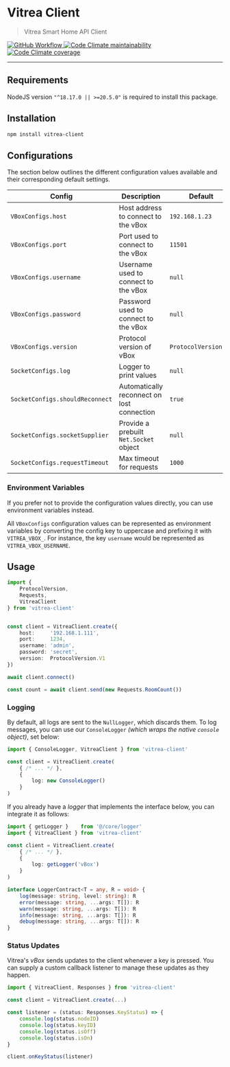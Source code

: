 # Vitrea Client

> Vitrea Smart Home API Client

<a href="https://github.com/bdsoha/vitrea-client/actions/workflows/test.yml">
    <img alt="GitHub Workflow" src="https://img.shields.io/github/actions/workflow/status/bdsoha/vitrea-client/test.yml?branch=develop&logo=github&style=for-the-badge">
</a>

<a href="https://codeclimate.com/github/bdsoha/vitrea-client">
    <img alt="Code Climate maintainability" src="https://img.shields.io/codeclimate/maintainability/bdsoha/vitrea-client?logo=codeclimate&style=for-the-badge">
</a>

<a href="https://codeclimate.com/github/bdsoha/vitrea-client">
    <img alt="Code Climate coverage" src="https://img.shields.io/codeclimate/coverage/bdsoha/vitrea-client?logo=codeclimate&style=for-the-badge">
</a>

---

## Requirements

NodeJS version `"^18.17.0 || >=20.5.0"` is required to install this package.

## Installation

```bash
npm install vitrea-client
```

## Configurations

The section below outlines the different configuration values available and their
corresponding default settings.

| Config                          | Description                                | Default              |
| ------------------------------- | ------------------------------------------ | -------------------- |
| `VBoxConfigs.host`              | Host address to connect to the vBox        | `192.168.1.23`       |
| `VBoxConfigs.port`              | Port used to connect to the vBox           | `11501`              |
| `VBoxConfigs.username`          | Username used to connect to the vBox       | `null`               |
| `VBoxConfigs.password`          | Password used to connect to the vBox       | `null`               |
| `VBoxConfigs.version`           | Protocol version of vBox                   | `ProtocolVersion.V2` |
| `SocketConfigs.log`             | Logger to print values                     | `null`               |
| `SocketConfigs.shouldReconnect` | Automatically reconnect on lost connection | `true`               |
| `SocketConfigs.socketSupplier`  | Provide a prebuilt `Net.Socket` object     | `null`               |
| `SocketConfigs.requestTimeout`  | Max timeout for requests                   | `1000`               |

### Environment Variables

If you prefer not to provide the configuration values directly, you can use environment
variables instead.

All `VBoxConfigs` configuration values can be represented as environment variables by converting
the config key to uppercase and prefixing it with `VITREA_VBOX_`.
For instance, the key `username` would be represented as `VITREA_VBOX_USERNAME`.

## Usage

```ts
import {
    ProtocolVersion,
    Requests,
    VitreaClient
} from 'vitrea-client'


const client = VitreaClient.create({
    host:     '192.168.1.111',
    port:     1234,
    username: 'admin',
    password: 'secret',
    version:  ProtocolVersion.V1
})

await client.connect()

const count = await client.send(new Requests.RoomCount())
```

### Logging

By default, all logs are sent to the `NullLogger`, which discards them.
To log messages, you can use our `ConsoleLogger`
*(which wraps the native `console` object)*, set below:

```ts
import { ConsoleLogger, VitreaClient } from 'vitrea-client'

const client = VitreaClient.create(
    { /* ... */ },
    {
        log: new ConsoleLogger()
    }
)
```

If you already have a *logger* that implements the interface below, you can integrate
it as follows:

```ts
import { getLogger }    from '@/core/logger'
import { VitreaClient } from 'vitrea-client'

const client = VitreaClient.create(
    { /* ... */ },
    {
        log: getLogger('vBox')
    }
)
```

```ts
interface LoggerContract<T = any, R = void> {
    log(message: string, level: string): R
    error(message: string, ...args: T[]): R
    warn(message: string, ...args: T[]): R
    info(message: string, ...args: T[]): R
    debug(message: string, ...args: T[]): R
}
```

### Status Updates

Vitrea's *vBox* sends updates to the client whenever a key is pressed.
You can supply a custom callback listener to manage these updates as they happen.

```ts
import { VitreaClient, Responses } from 'vitrea-client'

const client = VitreaClient.create(...)

const listener = (status: Responses.KeyStatus) => {
    console.log(status.nodeID)
    console.log(status.keyID)
    console.log(status.isOff)
    console.log(status.isOn)
}

client.onKeyStatus(listener)
```
